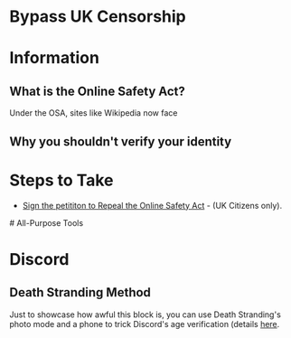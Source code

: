 # Bypass UK Censorship
# Information
## What is the Online Safety Act?

Under the OSA, sites like Wikipedia now face

## Why you shouldn't verify your identity

# Steps to Take
- [Sign the petititon to Repeal the Online Safety Act](https://petition.parliament.uk/petitions/722903) - (UK Citizens only).

# All-Purpose Tools

# Discord
## Death Stranding Method
Just to showcase how awful this block is, you can use Death Stranding's photo mode and a phone to trick Discord's age verification (details [here](https://www.pcgamer.com/hardware/brits-can-get-around-discords-age-verification-thanks-to-death-strandings-photo-mode-bypassing-the-measure-introduced-with-the-uks-online-safety-act-we-tried-it-and-it-works-thanks-kojima/).
